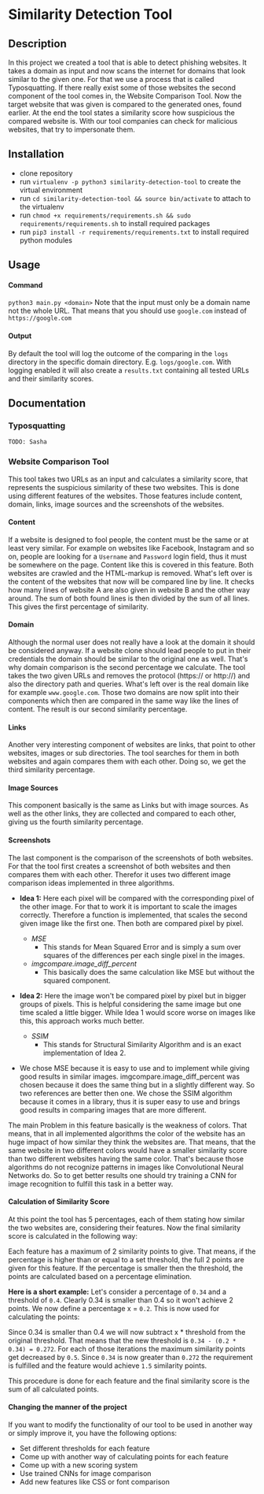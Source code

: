 # Similarity Detection Tool

## Description
In this project we created a tool that is able to detect phishing websites. It takes a domain as input and now scans the internet for domains that look similar to the given one. For that we use a process that is called Typosquatting. If there really exist some of those websites the second component of the tool comes in, the Website Comparison Tool. Now the target website that was given is compared to the generated ones, found earlier. At the end the tool states a similarity score how suspicious the compared website is. With our tool companies can check for malicious websites, that try to impersonate them.

## Installation
- clone repository
- run `virtualenv -p python3 similarity-detection-tool` to create the virtual environment
- run `cd similarity-detection-tool && source bin/activate` to attach to the virtualenv
- run `chmod +x requirements/requirements.sh && sudo requirements/requirements.sh` to install required packages
- run `pip3 install -r requirements/requirements.txt` to install required python modules

## Usage

#### Command
`python3 main.py <domain>`
Note that the input must only be a domain name not the whole URL. That means that
you should use `google.com` instead of `https://google.com`

#### Output
By default the tool will log the outcome of the comparing in the `logs` directory
in the specific domain directory. E.g. `logs/google.com`. With logging enabled it
will also create a `results.txt` containing all tested URLs and their similarity
scores.

## Documentation

### Typosquatting
`TODO: Sasha`

### Website Comparison Tool
This tool takes two URLs as an input and calculates a similarity score, that represents the suspicious similarity of these two websites. This is done using different features of the websites. Those features include content, domain, links, image sources and the screenshots of the websites.

#### Content
If a website is designed to fool people, the content must be the same or at least very similar. For example on websites like Facebook, Instagram and so on, people are looking for a `Username` and `Password` login field, thus it must be somewhere on the page. Content like this is covered in this feature. Both websites are crawled and the HTML-markup is removed. What's left over is the content of the websites that now will be compared line by line. It checks how many lines of website A are also given in website B and the other way around. The sum of both found lines is then divided by the sum of all lines. This gives the first percentage of similarity.

#### Domain
Although the normal user does not really have a look at the domain it should be considered anyway. If a website clone should lead people to put in their credentials the domain should be similar to the original one as well. That's why domain comparison is the second percentage we calculate. The tool takes the two given URLs and removes the protocol (https:// or http://) and also the directory path and queries. What's left over is the real domain like for example `www.google.com`. Those two domains are now split into their components which then are compared in the same way like the lines of content. The result is our second similarity percentage.

#### Links
Another very interesting component of websites are links, that point to other websites, images or sub directories. The tool searches for them in both websites and again compares them with each other. Doing so, we get the third similarity percentage.

#### Image Sources
This component basically is the same as Links but with image sources. As well as the other links, they are collected and compared to each other, giving us the fourth similarity percentage.

#### Screenshots
The last component is the comparison of the screenshots of both websites. For that the tool first creates a screenshot of both websites and then compares them with each other. Therefor it uses two different image comparison ideas implemented in three algorithms.
- **Idea 1:** Here each pixel will be compared with the corresponding pixel of the other image. For that to work it is important to scale the images correctly. Therefore a function is implemented, that scales the second given image like the first one. Then both are compared pixel by pixel.
  - *MSE*
    - This stands for Mean Squared Error and is simply a sum over squares of the differences per each single pixel in the images.
  - *imgcompare.image_diff_percent*
    - This basically does the same calculation like MSE but without the squared component.


- **Idea 2:** Here the image won't be compared pixel by pixel but in bigger groups of pixels. This is helpful considering the same image but one time scaled a little bigger. While Idea 1 would score worse on images like this, this approach works much better.
  - *SSIM*
    - This stands for Structural Similarity Algorithm and is an exact implementation of Idea 2.


- We chose MSE because it is easy to use and to implement while giving good results in similar images. imgcompare.image_diff_percent was chosen because it does the same thing but in a slightly different way. So two references are better then one. We chose the SSIM algorithm because it comes in a library, thus it is super easy to use and brings good results in comparing images that are more different.

The main Problem in this feature basically is the weakness of colors. That means, that in all implemented algorithms the color of the website has an huge impact of how similar they think the websites are. That means, that the same website in two different colors would have a smaller similarity score than two different websites having the same color. That's because those algorithms do not recognize patterns in images like Convolutional Neural Networks do. So to get better results one should try training a CNN for image recognition to fulfill this task in a better way.

#### Calculation of Similarity Score
At this point the tool has 5 percentages, each of them stating how similar the two websites are, considering their features. Now the final similarity score is calculated in the following way:

Each feature has a maximum of 2 similarity points to give. That means, if the percentage is higher than or equal to a set threshold, the full 2 points are given for this feature. If the percentage is smaller then the threshold, the points are calculated based on a percentage elimination.

**Here is a short example:** Let's consider a percentage of `0.34` and a threshold of `0.4`. Clearly 0.34 is smaller than 0.4 so it won't achieve 2 points. We now define a percentage x = `0.2`. This is now used for calculating the points:

Since 0.34 is smaller than 0.4 we will now subtract x * threshold from the original threshold. That means that the new threshold is `0.34 - (0.2 * 0.34) = 0.272`. For each of those iterations the maximum similarity points get decreased by `0.5`. Since `0.34` is now greater than `0.272` the requirement is fulfilled and the feature would achieve `1.5` similarity points.

This procedure is done for each feature and the final similarity score is the sum of all calculated points.

#### Changing the manner of the project
If you want to modify the functionality of our tool to be used in another way or simply improve it, you have the following options:

- Set different thresholds for each feature
- Come up with another way of calculating points for each feature
- Come up with a new scoring system
- Use trained CNNs for image comparison
- Add new features like CSS or font comparison

